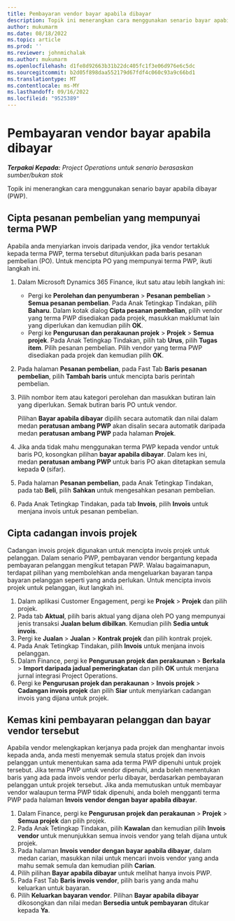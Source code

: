```yaml
---
title: Pembayaran vendor bayar apabila dibayar
description: Topik ini menerangkan cara menggunakan senario bayar apabila dibayar (PWP).
author: mukumarm
ms.date: 08/18/2022
ms.topic: article
ms.prod: ''
ms.reviewer: johnmichalak
ms.author: mukumarm
ms.openlocfilehash: d1fe8d92663b31b22dc405fc1f3e06d976e6c5dc
ms.sourcegitcommit: b2d05f898daa552179d67fdf4c060c93a9c66bd1
ms.translationtype: MT
ms.contentlocale: ms-MY
ms.lasthandoff: 09/16/2022
ms.locfileid: "9525389"
---
```

# <a name="pay-when-paid-vendor-payments"></a>Pembayaran vendor bayar apabila dibayar

_**Terpakai Kepada:** Project Operations untuk senario berasaskan sumber/bukan stok_

Topik ini menerangkan cara menggunakan senario bayar apabila dibayar (PWP).

## <a name="create-a-purchase-order-that-has-pwp-terms"></a>Cipta pesanan pembelian yang mempunyai terma PWP

Apabila anda menyiarkan invois daripada vendor, jika vendor tertakluk kepada terma PWP, terma tersebut ditunjukkan pada baris pesanan pembelian (PO). Untuk mencipta PO yang mempunyai terma PWP, ikuti langkah ini.

1. Dalam Microsoft Dynamics 365 Finance, ikut satu atau lebih langkah ini:

    - Pergi ke **Perolehan dan penyumberan** \> **Pesanan pembelian** \> **Semua pesanan pembelian**. Pada Anak Tetingkap Tindakan, pilih **Baharu**. Dalam kotak dialog **Cipta pesanan pembelian**, pilih vendor yang terma PWP disediakan pada projek, masukkan maklumat lain yang diperlukan dan kemudian pilih **OK**.
    - Pergi ke **Pengurusan dan perakaunan projek** \> **Projek** \> **Semua projek**. Pada Anak Tetingkap Tindakan, pilih tab **Urus**, pilih **Tugas item**. Pilih pesanan pembelian. Pilih vendor yang terma PWP disediakan pada projek dan kemudian pilih **OK**.

2. Pada halaman **Pesanan pembelian**, pada Fast Tab **Baris pesanan pembelian**, pilih **Tambah baris** untuk mencipta baris perintah pembelian.
3. Pilih nombor item atau kategori perolehan dan masukkan butiran lain yang diperlukan. Semak butiran baris PO untuk vendor.

    Pilihan **Bayar apabila dibayar** dipilih secara automatik dan nilai dalam medan **peratusan ambang PWP** akan disalin secara automatik daripada medan **peratusan ambang PWP** pada halaman **Projek**.

4. Jika anda tidak mahu menggunakan terma PWP kepada vendor untuk baris PO, kosongkan pilihan **bayar apabila dibayar**. Dalam kes ini, medan **peratusan ambang PWP** untuk baris PO akan ditetapkan semula kepada **0** (sifar).
5. Pada halaman **Pesanan pembelian**, pada Anak Tetingkap Tindakan, pada tab **Beli**, pilih **Sahkan** untuk mengesahkan pesanan pembelian.
6. Pada Anak Tetingkap Tindakan, pada tab **Invois**, pilih **Invois** untuk menjana invois untuk pesanan pembelian.

## <a name="create-a-project-invoice-proposal"></a>Cipta cadangan invois projek

Cadangan invois projek digunakan untuk mencipta invois projek untuk pelanggan. Dalam senario PWP, pembayaran vendor bergantung kepada pembayaran pelanggan mengikut tetapan PWP. Walau bagaimanapun, terdapat pilihan yang membolehkan anda mengeluarkan bayaran tanpa bayaran pelanggan seperti yang anda perlukan. Untuk mencipta invois projek untuk pelanggan, ikut langkah ini.

1. Dalam aplikasi Customer Engagement, pergi ke **Projek** \> **Projek** dan pilih projek.
2. Pada tab **Aktual**, pilih baris aktual yang dijana oleh PO yang mempunyai jenis transaksi **Jualan belum dibilkan**. Kemudian pilih **Sedia untuk invois**.
3. Pergi ke **Jualan** \> **Jualan** \> **Kontrak projek** dan pilih kontrak projek.
4. Pada Anak Tetingkap Tindakan, pilih **Invois** untuk menjana invois pelanggan.
5. Dalam Finance, pergi ke **Pengurusan projek dan perakaunan** \> **Berkala** \> **Import daripada jadual pemeringkatan** dan pilih **OK** untuk menjana jurnal integrasi Project Operations.
6. Pergi ke **Pengurusan projek dan perakaunan** \> **Invois projek** \> **Cadangan invois projek** dan pilih **Siar** untuk menyiarkan cadangan invois yang dijana untuk projek.

## <a name="update-a-customer-payment-and-pay-the-vendor"></a>Kemas kini pembayaran pelanggan dan bayar vendor tersebut

Apabila vendor melengkapkan kerjanya pada projek dan menghantar invois kepada anda, anda mesti menyemak semula status projek dan invois pelanggan untuk menentukan sama ada terma PWP dipenuhi untuk projek tersebut. Jika terma PWP untuk vendor dipenuhi, anda boleh menentukan baris yang ada pada invois vendor perlu dibayar, berdasarkan pembayaran pelanggan untuk projek tersebut. Jika anda memutuskan untuk membayar vendor walaupun terma PWP tidak dipenuhi, anda boleh mengganti terma PWP pada halaman **Invois vendor dengan bayar apabila dibayar**.

1. Dalam Finance, pergi ke **Pengurusan projek dan perakaunan** \> **Projek** \> **Semua projek** dan pilih projek.
2. Pada Anak Tetingkap Tindakan, pilih **Kawalan** dan kemudian pilih **Invois vendor** untuk menunjukkan semua invois vendor yang telah dijana untuk projek.
3. Pada halaman **Invois vendor dengan bayar apabila dibayar**, dalam medan carian, masukkan nilai untuk mencari invois vendor yang anda mahu semak semula dan kemudian pilih **Carian**.
4. Pilih pilihan **Bayar apabila dibayar** untuk melihat hanya invois PWP.
5. Pada Fast Tab **Baris invois vendor**, pilih baris yang anda mahu keluarkan untuk bayaran.
6. Pilih **Keluarkan bayaran vendor**. Pilihan **Bayar apabila dibayar** dikosongkan dan nilai medan **Bersedia untuk pembayaran** ditukar kepada **Ya**.
